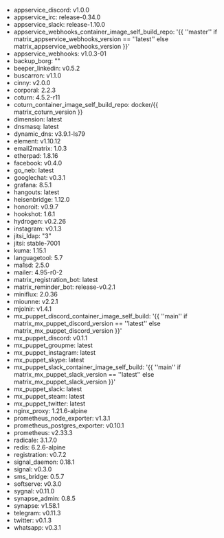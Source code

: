 * appservice_discord: v1.0.0
* appservice_irc: release-0.34.0
* appservice_slack: release-1.10.0
* appservice_webhooks_container_image_self_build_repo: '{{ ''master'' if matrix_appservice_webhooks_version == ''latest'' else matrix_appservice_webhooks_version }}'
* appservice_webhooks: v1.0.3-01
* backup_borg: ""
* beeper_linkedin: v0.5.2
* buscarron: v1.1.0
* cinny: v2.0.0
* corporal: 2.2.3
* coturn: 4.5.2-r11
* coturn_container_image_self_build_repo: docker/{{ matrix_coturn_version }}
* dimension: latest
* dnsmasq: latest
* dynamic_dns: v3.9.1-ls79
* element: v1.10.12
* email2matrix: 1.0.3
* etherpad: 1.8.16
* facebook: v0.4.0
* go_neb: latest
* googlechat: v0.3.1
* grafana: 8.5.1
* hangouts: latest
* heisenbridge: 1.12.0
* honoroit: v0.9.7
* hookshot: 1.6.1
* hydrogen: v0.2.26
* instagram: v0.1.3
* jitsi_ldap: "3"
* jitsi: stable-7001
* kuma: 1.15.1
* languagetool: 5.7
* ma1sd: 2.5.0
* mailer: 4.95-r0-2
* matrix_registration_bot: latest
* matrix_reminder_bot: release-v0.2.1
* miniflux: 2.0.36
* miounne: v2.2.1
* mjolnir: v1.4.1
* mx_puppet_discord_container_image_self_build: '{{ ''main'' if matrix_mx_puppet_discord_version == ''latest'' else matrix_mx_puppet_discord_version }}'
* mx_puppet_discord: v0.1.1
* mx_puppet_groupme: latest
* mx_puppet_instagram: latest
* mx_puppet_skype: latest
* mx_puppet_slack_container_image_self_build: '{{ ''main'' if matrix_mx_puppet_slack_version == ''latest'' else matrix_mx_puppet_slack_version }}'
* mx_puppet_slack: latest
* mx_puppet_steam: latest
* mx_puppet_twitter: latest
* nginx_proxy: 1.21.6-alpine
* prometheus_node_exporter: v1.3.1
* prometheus_postgres_exporter: v0.10.1
* prometheus: v2.33.3
* radicale: 3.1.7.0
* redis: 6.2.6-alpine
* registration: v0.7.2
* signal_daemon: 0.18.1
* signal: v0.3.0
* sms_bridge: 0.5.7
* softserve: v0.3.0
* sygnal: v0.11.0
* synapse_admin: 0.8.5
* synapse: v1.58.1
* telegram: v0.11.3
* twitter: v0.1.3
* whatsapp: v0.3.1

